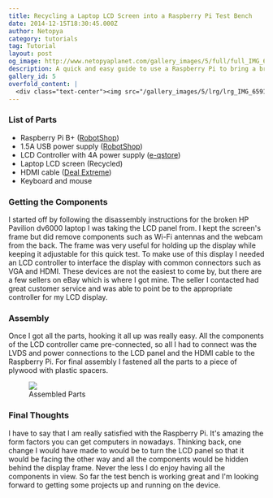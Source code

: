 ```yaml
---
title: Recycling a Laptop LCD Screen into a Raspberry Pi Test Bench
date: 2014-12-15T18:30:45.000Z
author: Netopya
category: tutorials
tag: Tutorial
layout: post
og_image: http://www.netopyaplanet.com/gallery_images/5/full/full_IMG_6591.JPG
description: A quick and easy guide to use a Raspberry Pi to bring a broken laptop LCD back to life!
gallery_id: 5
overfold_content: |
  <div class="text-center"><img src="/gallery_images/5/lrg/lrg_IMG_6591.JPG" class="img-thumbnail mb-3"/></div><p>This project started off when trying to find a use for a broken laptop. The screen was perfectly fine so I decided to integrate it with a Raspberry Pi. The Raspberry Pi is a fascinating computer great for small multimedia projects. I had such a project in mind, but first I wanted to test out the Pi to see what it was capable of so I create a test bench. The arrangement was fairly simple with the Raspberry Pi, a laptop LCD display, and a LCD controller to connect the two together. This setup was a great way to tryout the Pi and to recycle an old computer into a new one.</p>
---
```


### List of Parts

- Raspberry Pi B+ ([RobotShop](http://www.robotshop.com/ca/en/raspberry-pi-model-b-plus-computer-board.html))
- 1.5A USB power supply ([RobotShop](http://www.robotshop.com/ca/en/raspberry-pi-power-supply.html))
- LCD Controller with 4A power supply ([e-qstore](http://www.ebay.com/itm/M-NT68676-2A-HDMI-DVI-VGA-Audio-LCD-Controller-Board-DIY-Kit-Power-Adapter-/121059321784))
- Laptop LCD screen (Recycled)
- HDMI cable ([Deal Extreme](http://www.dx.com/p/jjb-v1-4-hdmi-male-to-hdmi-male-connection-cable-black-1m-188441#.VI82_yvF-ao))
- Keyboard and mouse

### Getting the Components

I started off by following the disassembly instructions for the broken HP Pavilion dv6000 laptop I was taking the LCD panel from. I kept the screen's frame but did remove components such as Wi-Fi antennas and the webcam from the back. The frame was very useful for holding up the display while keeping it adjustable for this quick test. To make use of this display I needed an LCD controller to interface the display with common connectors such as VGA and HDMI. These devices are not the easiest to come by, but there are a few sellers on eBay which is where I got mine. The seller I contacted had great customer service and was able to point be to the appropriate controller for my LCD display.

### Assembly

Once I got all the parts, hooking it all up was really easy. All the components of the LCD controller came pre-connected, so all I had to connect was the LVDS and power connections to the LCD panel and the HDMI cable to the Raspberry Pi. For final assembly I fastened all the parts to a piece of plywood with plastic spacers.

<figure>
    <a href="/gallery_images/5/full/full_IMG_6599_anot.JPG">
        <img class="img-thumbnail" src="/gallery_images/5/lrg/lrg_IMG_6599_anot.JPG"/>
    </a>
    <figcaption>Assembled Parts</figcaption>
</figure>

### Final Thoughts

I have to say that I am really satisfied with the Raspberry Pi. It's amazing the form factors you can get computers in nowadays. Thinking back, one change I would have made to would be to turn the LCD panel so that it would be facing the other way and all the components would be hidden behind the display frame. Never the less I do enjoy having all the components in view. So far the test bench is working great and I'm looking forward to getting some projects up and running on the device.